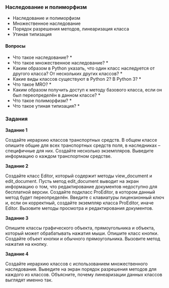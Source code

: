### Наследование и полиморфизм

* Наследование и полиморфизм
* Множественное наследование
* Порядок разрешения методов, линеаризация класса
* Утиная типизация

#### Вопросы

* Что такое наследование?
  * 
* Что такое множественное наследование?
  * 
* Каким образом в Python указать, что один класс наследуется от другого класса? От нескольких
других классов?
  * 
* Какие виды классов существуют в Python 2? В Python 3?
  * 
* Что такое MRO?
  * 
* Каким образом получить доступ к методу базового класса, если он был переопределён в
данном классе?
  * 
* Что такое полиморфизм?
  * 
* Что такое утиная типизация?
  * 

### Задания

**Задание 1**

Создайте иерархию классов транспортных средств. В общем классе опишите общие для всех
транспортных средств поля, в наследниках – специфичные для них. Создайте несколько экземпляров.
Выведите информацию о каждом транспортном средстве.

**Задание 2**

Создайте класс Editor, который содержит методы view_document и edit_document. Пусть метод
edit_document выводит на экран информацию о том, что редактирование документов недоступно для
бесплатной версии. Создайте подкласс ProEditor, в котором данный метод будет переопределён.
Введите с клавиатуры лицензионный ключ и, если он корректный, создайте экземпляр класса ProEditor,
иначе Editor. Вызовите методы просмотра и редактирования документов.

**Задание 3**

Опишите классы графического объекта, прямоугольника и объекта, который может обрабатывать
нажатия мыши. Опишите класс кнопки. Создайте объект кнопки и обычного прямоугольника. Вызовите
метод нажатия на кнопку.

**Задание 4**

Создайте иерархию классов с использованием множественного наследования. Выведите на экран
порядок разрешения методов для каждого из классов. Объясните, почему линеаризации данных
классов выглядят именно так.